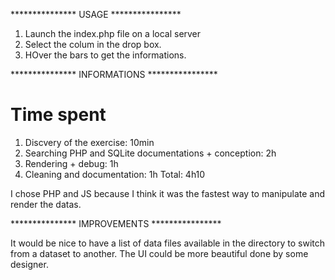 
*************** USAGE ****************

1. Launch the index.php file on a local server
2. Select the colum in the drop box.
3. HOver the bars to get the informations.

*************** INFORMATIONS ****************
# Time spent
1. Discvery of the exercise: 10min
2. Searching PHP and SQLite documentations + conception: 2h
3. Rendering + debug: 1h
4. Cleaning and documentation: 1h
Total: 4h10 

I chose PHP and JS because I think it was the fastest way to manipulate and render the datas.

*************** IMPROVEMENTS **************** 

It would be nice to have a list of data files available in the directory to switch from a dataset to another.
The UI could be more beautiful done by some designer.